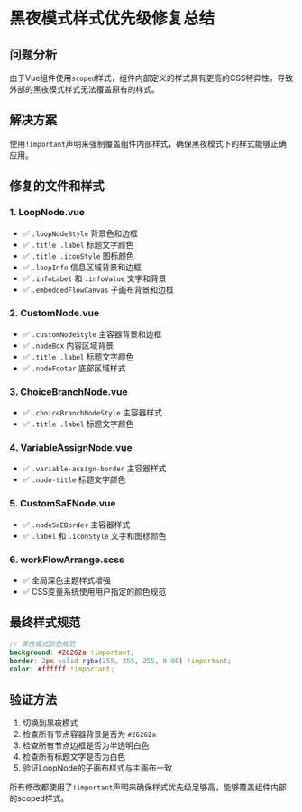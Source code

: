 # 黑夜模式样式优先级修复总结

## 问题分析
由于Vue组件使用`scoped`样式，组件内部定义的样式具有更高的CSS特异性，导致外部的黑夜模式样式无法覆盖原有的样式。

## 解决方案
使用`!important`声明来强制覆盖组件内部样式，确保黑夜模式下的样式能够正确应用。

## 修复的文件和样式

### 1. LoopNode.vue
- ✅ `.loopNodeStyle` 背景色和边框
- ✅ `.title .label` 标题文字颜色
- ✅ `.title .iconStyle` 图标颜色
- ✅ `.loopInfo` 信息区域背景和边框
- ✅ `.infoLabel` 和 `.infoValue` 文字和背景
- ✅ `.embeddedFlowCanvas` 子画布背景和边框

### 2. CustomNode.vue
- ✅ `.customNodeStyle` 主容器背景和边框
- ✅ `.nodeBox` 内容区域背景
- ✅ `.title .label` 标题文字颜色
- ✅ `.nodeFooter` 底部区域样式

### 3. ChoiceBranchNode.vue
- ✅ `.choiceBranchNodeStyle` 主容器样式
- ✅ `.title .label` 标题文字颜色

### 4. VariableAssignNode.vue
- ✅ `.variable-assign-border` 主容器样式
- ✅ `.node-title` 标题文字颜色

### 5. CustomSaENode.vue
- ✅ `.nodeSaEBorder` 主容器样式
- ✅ `.label` 和 `.iconStyle` 文字和图标颜色

### 6. workFlowArrange.scss
- ✅ 全局深色主题样式增强
- ✅ CSS变量系统使用用户指定的颜色规范

## 最终样式规范
```scss
// 黑夜模式颜色规范
background: #26262a !important;
border: 2px solid rgba(255, 255, 255, 0.08) !important;
color: #ffffff !important;
```

## 验证方法
1. 切换到黑夜模式
2. 检查所有节点容器背景是否为 `#26262a`
3. 检查所有节点边框是否为半透明白色
4. 检查所有标题文字是否为白色
5. 验证LoopNode的子画布样式与主画布一致

所有修改都使用了`!important`声明来确保样式优先级足够高，能够覆盖组件内部的scoped样式。
